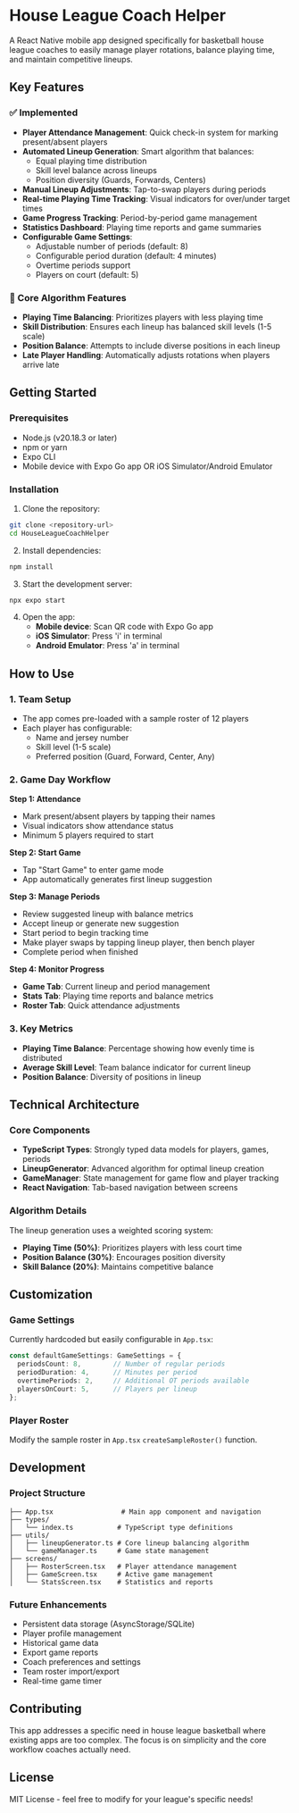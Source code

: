 # House League Coach Helper

A React Native mobile app designed specifically for basketball house league coaches to easily manage player rotations, balance playing time, and maintain competitive lineups.

## Key Features

### ✅ Implemented
- **Player Attendance Management**: Quick check-in system for marking present/absent players
- **Automated Lineup Generation**: Smart algorithm that balances:
  - Equal playing time distribution
  - Skill level balance across lineups
  - Position diversity (Guards, Forwards, Centers)
- **Manual Lineup Adjustments**: Tap-to-swap players during periods
- **Real-time Playing Time Tracking**: Visual indicators for over/under target times
- **Game Progress Tracking**: Period-by-period game management
- **Statistics Dashboard**: Playing time reports and game summaries
- **Configurable Game Settings**:
  - Adjustable number of periods (default: 8)
  - Configurable period duration (default: 4 minutes)
  - Overtime periods support
  - Players on court (default: 5)

### 🔧 Core Algorithm Features
- **Playing Time Balancing**: Prioritizes players with less playing time
- **Skill Distribution**: Ensures each lineup has balanced skill levels (1-5 scale)
- **Position Balance**: Attempts to include diverse positions in each lineup
- **Late Player Handling**: Automatically adjusts rotations when players arrive late

## Getting Started

### Prerequisites
- Node.js (v20.18.3 or later)
- npm or yarn
- Expo CLI
- Mobile device with Expo Go app OR iOS Simulator/Android Emulator

### Installation

1. Clone the repository:
```bash
git clone <repository-url>
cd HouseLeagueCoachHelper
```

2. Install dependencies:
```bash
npm install
```

3. Start the development server:
```bash
npx expo start
```

4. Open the app:
   - **Mobile device**: Scan QR code with Expo Go app
   - **iOS Simulator**: Press 'i' in terminal
   - **Android Emulator**: Press 'a' in terminal

## How to Use

### 1. Team Setup
- The app comes pre-loaded with a sample roster of 12 players
- Each player has configurable:
  - Name and jersey number
  - Skill level (1-5 scale)
  - Preferred position (Guard, Forward, Center, Any)

### 2. Game Day Workflow

**Step 1: Attendance**
- Mark present/absent players by tapping their names
- Visual indicators show attendance status
- Minimum 5 players required to start

**Step 2: Start Game**
- Tap "Start Game" to enter game mode
- App automatically generates first lineup suggestion

**Step 3: Manage Periods**
- Review suggested lineup with balance metrics
- Accept lineup or generate new suggestion
- Start period to begin tracking time
- Make player swaps by tapping lineup player, then bench player
- Complete period when finished

**Step 4: Monitor Progress**
- **Game Tab**: Current lineup and period management
- **Stats Tab**: Playing time reports and balance metrics
- **Roster Tab**: Quick attendance adjustments

### 3. Key Metrics
- **Playing Time Balance**: Percentage showing how evenly time is distributed
- **Average Skill Level**: Team balance indicator for current lineup
- **Position Balance**: Diversity of positions in lineup

## Technical Architecture

### Core Components
- **TypeScript Types**: Strongly typed data models for players, games, periods
- **LineupGenerator**: Advanced algorithm for optimal lineup creation
- **GameManager**: State management for game flow and player tracking
- **React Navigation**: Tab-based navigation between screens

### Algorithm Details
The lineup generation uses a weighted scoring system:
- **Playing Time (50%)**: Prioritizes players with less court time
- **Position Balance (30%)**: Encourages position diversity
- **Skill Balance (20%)**: Maintains competitive balance

## Customization

### Game Settings
Currently hardcoded but easily configurable in `App.tsx`:
```typescript
const defaultGameSettings: GameSettings = {
  periodsCount: 8,        // Number of regular periods
  periodDuration: 4,      // Minutes per period
  overtimePeriods: 2,     // Additional OT periods available
  playersOnCourt: 5,      // Players per lineup
};
```

### Player Roster
Modify the sample roster in `App.tsx` `createSampleRoster()` function.

## Development

### Project Structure
```
├── App.tsx                 # Main app component and navigation
├── types/
│   └── index.ts           # TypeScript type definitions
├── utils/
│   ├── lineupGenerator.ts # Core lineup balancing algorithm
│   └── gameManager.ts     # Game state management
├── screens/
│   ├── RosterScreen.tsx   # Player attendance management
│   ├── GameScreen.tsx     # Active game management
│   └── StatsScreen.tsx    # Statistics and reports
```

### Future Enhancements
- Persistent data storage (AsyncStorage/SQLite)
- Player profile management
- Historical game data
- Export game reports
- Coach preferences and settings
- Team roster import/export
- Real-time game timer

## Contributing

This app addresses a specific need in house league basketball where existing apps are too complex. The focus is on simplicity and the core workflow coaches actually need.

## License

MIT License - feel free to modify for your league's specific needs!